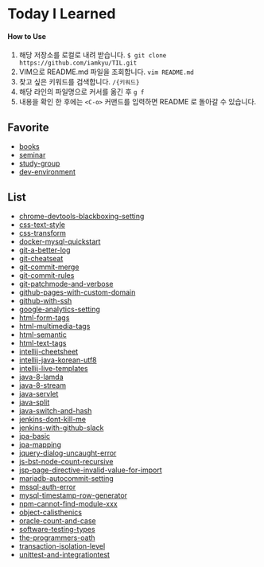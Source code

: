 # Today I Learned
#### How to Use

1. 해당 저장소를 로컬로 내려 받습니다. `$ git clone https://github.com/iamkyu/TIL.git`
2. VIM으로 README.md 파일을 조회합니다. `vim README.md`
3. 찾고 싶은 키워드를 검색합니다. `/{키워드}`
4. 해당 라인의 파일명으로 커서를 옮긴 후 `g f`
5. 내용을 확인 한 후에는 `<C-o>` 커맨드를 입력하면 README 로 돌아갈 수 있습니다.



## Favorite
- [books](books/books.md)
- [seminar](seminar/seminar.md)
- [study-group](study-group/sutdy-group.md)
- [dev-environment](dev-environment/dev-environment.md)

## List
- [chrome-devtools-blackboxing-setting](chrome-devtools-blackboxing-setting/chrome-devtools-blackboxing-setting.md)
- [css-text-style](css-text-style/css-text-style.md)
- [css-transform](css-transform/css-transform.md)
- [docker-mysql-quickstart](docker-mysql-quickstart/docker-mysql-quickstart.md)
- [git-a-better-log](git-a-better-log/git-a-better-log.md)
- [git-cheatseat](git-cheatseat/git-cheatseat.md)
- [git-commit-merge](git-commit-merge/git-commit-merge.md)
- [git-commit-rules](git-commit-rules/git-commit-rules.md)
- [git-patchmode-and-verbose](git-patchmode-and-verbose/git-patchmode-and-verbose.md)
- [github-pages-with-custom-domain](github-pages-with-custom-domain/github-pages-with-custom-domain.md)
- [github-with-ssh](github-with-ssh/github-with-ssh.md)
- [google-analytics-setting](google-analytics-setting/google-analytics-setting.md)
- [html-form-tags](html-form-tags/html-form-tags.md)
- [html-multimedia-tags](html-multimedia-tags/html-multimedia-tags.md)
- [html-semantic](html-semantic/html-semantic.md)
- [html-text-tags](html-text-tags/html-text-tags.md)
- [intellij-cheetsheet](intellij-cheetsheet/intellij-cheetsheet.md)
- [intellij-java-korean-utf8](intellij-java-korean-utf8/intellij-java-korean-utf8.md)
- [intellij-live-templates](intellij-live-templates/intellij-live-templates.md)
- [java-8-lamda](java-8-lamda/java-8-lamda.md)
- [java-8-stream](java-8-stream/java-8-stream.md)
- [java-servlet](java-servlet/java-servlet.md)
- [java-split](java-split/java-split.md)
- [java-switch-and-hash](java-switch-and-hash/java-switch-and-hash.md)
- [jenkins-dont-kill-me](jenkins-dont-kill-me/jenkins-dont-kill-me.md)
- [jenkins-with-github-slack](jenkins-with-github-slack/jenkins-with-github-slack.md)
- [jpa-basic](jpa-basic/jpa-basic.md)
- [jpa-mapping](jpa-mapping/jpa-mapping.md)
- [jquery-dialog-uncaught-error](jquery-dialog-uncaught-error/jquery-dialog-uncaught-error.md)
- [js-bst-node-count-recursive](js-bst-node-count-recursive/js-bst-node-count-recursive.md)
- [jsp-page-directive-invalid-value-for-import](jsp-page-directive-invalid-value-for-import/jsp-page-directive-invalid-value-for-import.md)
- [mariadb-autocommit-setting](mariadb-autocommit-setting/mariadb-autocommit-setting.md)
- [mssql-auth-error](mssql-auth-error/mssql-auth-error.md)
- [mysql-timestamp-row-generator](mysql-timestamp-row-generator/mysql-timestamp-row-generator.md)
- [npm-cannot-find-module-xxx](npm-cannot-find-module-xxx/npm-cannot-find-module-xxx.md)
- [object-calisthenics](object-calisthenics/object-calisthenics.md)
- [oracle-count-and-case](oracle-count-and-case/oracle-count-and-case.md)
- [software-testing-types](software-testing-types/software-testing-types.md)
- [the-programmers-oath](the-programmers-oath/the-programmers-oath.md)
- [transaction-isolation-level](transaction-isolation-level/transaction-isolation-level.md)
- [unittest-and-integrationtest](unittest-and-integrationtest/unittest-and-integrationtest.md)
